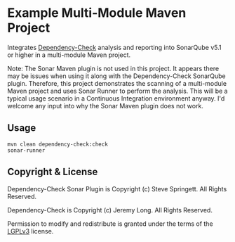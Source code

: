 Example Multi-Module Maven Project
=====================================

Integrates [Dependency-Check] analysis and reporting into SonarQube v5.1 or higher in a multi-module Maven project.
 
Note: The Sonar Maven plugin is not used in this project. It appears there may be issues when using it along with 
the Dependency-Check SonarQube plugin. Therefore, this project demonstrates the scanning of a multi-module Maven 
project and uses Sonar Runner to perform the analysis. This will be a typical usage scenario in a Continuous Integration
environment anyway. I'd welcome any input into why the Sonar Maven plugin does not work.

Usage
-------------------

```
mvn clean dependency-check:check
sonar-runner
```

Copyright & License
-------------------

Dependency-Check Sonar Plugin is Copyright (c) Steve Springett. All Rights Reserved.

Dependency-Check is Copyright (c) Jeremy Long. All Rights Reserved.

Permission to modify and redistribute is granted under the terms of the [LGPLv3] license.

  [LGPLv3]: http://www.gnu.org/licenses/lgpl.txt
  [Dependency-Check]: https://www.owasp.org/index.php/OWASP_Dependency_Check
